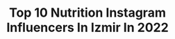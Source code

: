 ---
title: Top 10 Nutrition Instagram Influencers In Izmir In 2022
description: >-
  Find top nutrition Instagram influencers in Izmir in 2022. Most popular hashtags: #izmir #istanbul #diyetisyen.
platform: Instagram
hits: 5
text_top: See the best Instagram profiles on inBeat.
text_bottom: Our search engine aggregates 5 Instagram influencers like this in Izmir, Turkey for you to pitch.
profiles:
  - username: "dytcerennurturan"
    fullname: >-
      Diyetisyen Cerennur Turan
    bio: >-
      Akhisar Fen Lisesi’15 👩🏻‍🎓 Afyon Kocatepe Üniversitesi’19 👩🏻‍🎓 #diyetidiyetisyenyazar 🍒🍋Sağlıklı Beslen,Hafif Yaşa 🍒🍋
    location: "Turkey"
    followers: 8912
    engagement: 829
    commentsToLikes: 0.002380
    id: ck9hcji56lpkf0j78tebsxy52
    verified: false
    hashtags: "#like4likes, #liker, #tbt, #likelike"
  - username: "nevallina"
    fullname: >-
      Neval Gördük | Spor-Beslenme
    bio: >-
      ▪️@underarmour 🇹🇷 Athlete ▪️Master Personal Trainer ▪️Triathlon National Team Nutrition&Strength Coach 2014-2015 ▪️ @nevallinakitchen
    location: "Turkey"
    followers: 57672
    engagement: 253
    commentsToLikes: 0.029302
    id: ck138bef5ffaz0i190scw8llf
    verified: false
    hashtags: "#underarmourathlete, #triatlon, #runnercoach, #underarmourshoes"
  - username: "handiysdiet"
    fullname: >-
      Hande C.
    bio: >-
      👩🏼‍⚕️Bsc Nutrition&Dietetic Students •healthy lifestyle •food&recipes and more✨ • iş birlikleri için; DM, e-mail 📩 Öğrenci Diyetisyen, diyet yazmiyor😋
    location: "Turkey"
    followers: 18653
    engagement: 468
    commentsToLikes: 0.154218
    id: ckaotf0zrvnjx0i78tupcfbqn
    verified: false
    hashtags: "#diyetyemeklerim, #diyetisyen, #fittarifler, #healthyrecipes"
  - username: "dyt.seydagumus"
    fullname: >-
      Diyetisyen Şeyda Gümüş
    bio: >-
      •Beslenme ve Diyet Uzmanı •Uluslararası ICF Onaylı Yaşam Koçu 📲Bilgi,Randevu ve Online Diyet için; 0531 255 45 21
    location: "Turkey"
    followers: 43144
    engagement: 301
    commentsToLikes: 0.440875
    id: ck8t1fbwavjtc0j78nuxxhp7x
    verified: false
    hashtags: "#ata, #diyetisyen, #izmir, #bloggerlife"
  - username: "ucak_medikal"
    fullname: >-
      Uçak Medikal Giyim
    bio: >-
      #EvdeKal 📣 Güvenli Alışveriş 🛒 Çeşitli Kampanya ve Fırsatlar🎉 👇🏻
    location: "Turkey"
    followers: 18346
    engagement: 526
    commentsToLikes: 0.573414
    id: ckaowosn79s3z0i78wvn0s8fs
    verified: false
    hashtags: "#hastane, #hemsir, #nurse, #sa"
  - username: "gulsahgorgulu"
    fullname: >-
      Gülşah Görgülü
    bio: >-
      @biogain.nutrition @organiksatinal “gulsah10” @waspsnacks “gulsah15” @lactonelife “GÜLSAH10” @lezizdiyet 💥Bikini Atlethe🏆 👑ONLINE COACHING👑
    location: "Turkey"
    followers: 29715
    engagement: 623
    commentsToLikes: 0.113060
    id: ck6u8r2ijt6ak0j71fmnzmfxb
    verified: false
    hashtags: "#gluteworkout, #cutebabyface, #thinkpositive, #kahramanlarpelerintakmaz"
  - username: "birkanpolatcom"
    fullname: >-
      Birkan Polat
    bio: >-
      👑 2x Turkey Stunt CHAMPION 🏆 🔷️ Red Bull Athlete Sponsors: Spormoto KTM, Hardline Nutrition, LiquiMoly, Mitas, ImpacTec, Vecton, SparkAuto
    location: "Turkey"
    followers: 96702
    engagement: 377
    commentsToLikes: 0.030721
    id: ck6u6dyuvf1k70j710q9peoma
    verified: true
    hashtags: "#sakarya2020, #sakarya, #bisikletvadisi, #atas"
  - username: "snowfcker"
    fullname: >-
      snowmaid
    bio: >-
      Nutrition and Dietetics 🥑
    location: "Turkey"
    followers: 81204
    engagement: 1815
    commentsToLikes: 0.005032
    id: ckap1v95mwas60i78j35c19v5
    verified: false
    hashtags: ""
  - username: "nevallina"
    fullname: >-
      Neval Gördük | Spor-Beslenme
    bio: >-
      ▪️@underarmour 🇹🇷 Athlete ▪️Master Personal Trainer ▪️Triathlon National Team Nutrition&Strength Coach 2014-2015 ▪️ @nevallinakitchen
    location: "Turkey"
    followers: 57672
    engagement: 253
    commentsToLikes: 0.029302
    id: ck138bef5ffaz0i190scw8llf
    verified: false
    hashtags: "#underarmourathlete, #triatlon, #runnercoach, #underarmourshoes"
  - username: "liza.m.m"
    fullname: >-
      Elizaveta Miniaeva
    bio: >-
      Elite Model Look Top15 Winner2019 Modeling, nutrition, sport, makeup, care 🤍Moscow 🤍SPB МА: @systemagency RF MA: @lookmodels.ru
    location: "Turkey"
    followers: 61075
    engagement: 618
    commentsToLikes: 0.008083
    id: ck5zpllgzsvkz0i14f9s0dtoq
    verified: false
    hashtags: ""
---